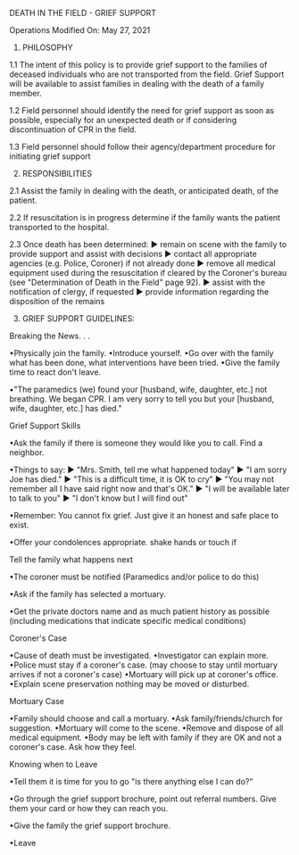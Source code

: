 DEATH IN THE FIELD - GRIEF SUPPORT

Operations
Modified On: May 27, 2021

1. PHILOSOPHY

1.1 The intent of this policy is to provide grief support to the families of deceased individuals who are not transported from the field. Grief Support will be available to assist families in dealing with the death of a family member.

1.2 Field personnel should identify the need for grief support as soon as possible, especially for an unexpected death or if considering discontinuation of CPR in the field.

1.3 Field personnel should follow their agency/department procedure for initiating grief support

2. RESPONSIBILITIES

2.1 Assist the family in dealing with the death, or anticipated death, of the patient.

2.2 If resuscitation is in progress determine if the family wants the patient transported to the hospital.

2.3 Once death has been determined:
► remain on scene with the family to provide support and assist with decisions
► contact all appropriate agencies (e.g. Police, Coroner) if not already done
► remove all medical equipment used during the resuscitation if cleared by the Coroner's bureau (see "Determination of Death in the Field" page 92).
► assist with the notification of clergy, if requested
► provide information regarding the disposition of the remains

3. GRIEF SUPPORT GUIDELINES:

Breaking the News. . .

•Physically join the family.
•Introduce yourself.
•Go over with the family what has been done, what interventions have been tried.
•Give the family time to react don't leave.

•"The paramedics (we) found your [husband, wife, daughter, etc.] not breathing. We began CPR. I am very sorry to tell you but your [husband, wife, daughter, etc.] has died."

Grief Support Skills

•Ask the family if there is someone they would like you to call. Find a neighbor.

•Things to say:
► "Mrs. Smith, tell me what happened today"
► "I am sorry Joe has died."
► "This is a difficult time, it is OK to cry"
► "You may not remember all I have said right now and that's OK."
► "I will be available later to talk to you"
► "I don't know but I will find out"

•Remember: You cannot fix grief. Just give it an honest and safe place to exist.

•Offer your condolences appropriate. shake hands or touch if

Tell the family what happens next

•The coroner must be notified (Paramedics and/or police to do this)

•Ask if the family has selected a mortuary.

•Get the private doctors name and as much patient history as possible (including medications that indicate specific medical conditions)

Coroner's Case

•Cause of death must be investigated.
•Investigator can explain more.
•Police must stay if a coroner's case. (may choose to stay until mortuary arrives if not a coroner's case)
•Mortuary will pick up at coroner's office.
•Explain scene preservation nothing may be moved or disturbed.

Mortuary Case

•Family should choose and call a mortuary.
•Ask family/friends/church for suggestion.
•Mortuary will come to the scene.
•Remove and dispose of all medical equipment.
•Body may be left with family if they are OK and not a coroner's case. Ask how they feel.

Knowing when to Leave

•Tell them it is time for you to go "is there anything else I can do?"

•Go through the grief support brochure, point out referral numbers. Give them your card or how they can reach you.

•Give the family the grief support brochure.

•Leave





